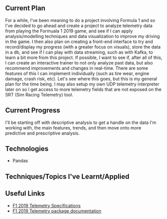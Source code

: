 ## Current Plan
For a while, I've been meaning to do a project involving Formula 1 and so I've decided to go ahead and create a project to analyze telemetry data from playing the Formuala 1 2019 game, and see if I can apply analysis/modelling techniques and data visualization to improve my driving in the game. I then also plan on creating a front-end interface to try and record/display my progress (with a greater focus on visuals), store the data in a db, and see if I can play with data streaming, such as with Kafka, to learn a bit more from this project. If possible, I want to see if, after all of this, I can create an interactive trainer to not only analyze past data, but also recommend improvements and changes in real-time. There are some features of this I can implement individually (such as tire wear, engine damage, crash risk, etc). Let's see where this goes, but this is my general plan for the time being. I may also setup my own UDP telemetry interpreter later on so I get access to more telemetry fields that are not exposed on the SRT (Sim Racing Telemetry) tool.


## Current Progress

I'll be starting off with descriptive analysis to get a handle on the data I'm working with, the main features, trends, and then move onto more predictive and prescriptive analysis. 

## Technologies

- Pandas

## Techniques/Topics I've Learnt/Applied

## Useful Links

- [F1 2019 Telemetry Specifications](https://f1-2019-telemetry.readthedocs.io/en/latest/telemetry-specification.html)
- [F1 2019 Telemetry package documentation](https://f1-2019-telemetry.readthedocs.io/en/latest/package-documentation.html)
